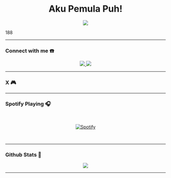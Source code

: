<h1 align="center">Aku Pemula Puh! <br></h1>
<p align="center">
  <img src="[https://github.com/aryoksss.png](https://avatars.githubusercontent.com/u/179483192?size=256)" />
</p>

<p align="center">


188

</p>

------
### Connect with me ☎️
<p align="center">
  <a href="https://instagram.com/aryaeka.r.p"><img src="https://img.shields.io/badge/Instagram-E4405F?style=for-the-badge&logo=instagram&logoColor=white"/> 
  <a href="https://t.me/#"><img src="https://img.shields.io/badge/Telegram-%230088cc.svg?&style=for-the-badge&logo=telegram&logoColor=white" />
  <br>
  <a name="aryoksss&label=VIEWS&style=flat-square&color=orange">


------
    
### X 🎮


------

### Spotify Playing 🎧

    
&nbsp;<div align="center">
  [![Spotify](https://novatorem-git-main-ryasyas-projects.vercel.app/api/spotify)](https://open.spotify.com/user/31ohvxcrpucqdlbug7thpougbxs4)
</div>

&nbsp;


    
------


### Github Stats 🚀


<p align="center"><a href="https://github.com/aryoksss"><img src="https://github-readme-stats.vercel.app/api/top-langs/?username=aryoksss&theme=radical&layout=compact"></a></p> 


------

